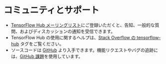 <!--* freshness: { owner: 'kempy' reviewed: '2020-09-18' } *-->

# コミュニティとサポート

- [TensorFlow Hub メーリングリスト](https://groups.google.com/a/tensorflow.org/forum/#!forum/hub)にご登録いただくと、告知、一般的な質問、およびディスカッションの通知を受信できます。
- TensorFlow Hub の使用に関するヘルプは、[Stack Overflow の tensorflow-hub](https://stackoverflow.com/questions/tagged/tensorflow-hub) タグをご覧ください。
- ソースコードは [GitHub](https://github.com/tensorflow/hub) より入手できます。機能リクエストやバグの追跡には、[GitHub 課題](https://github.com/tensorflow/hub/issues)を使用しています。

